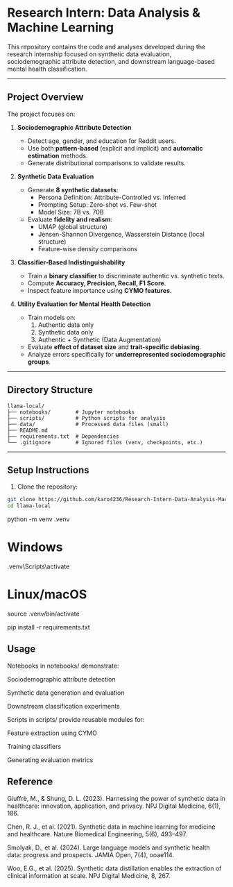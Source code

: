 # Research Intern: Data Analysis & Machine Learning

This repository contains the code and analyses developed during the research internship focused on synthetic data evaluation, sociodemographic attribute detection, and downstream language-based mental health classification.

---

## **Project Overview**

The project focuses on:

1. **Sociodemographic Attribute Detection**  
   - Detect age, gender, and education for Reddit users.
   - Use both **pattern-based** (explicit and implicit) and **automatic estimation** methods.
   - Generate distributional comparisons to validate results.

2. **Synthetic Data Evaluation**  
   - Generate **8 synthetic datasets**:
     - Persona Definition: Attribute-Controlled vs. Inferred
     - Prompting Setup: Zero-shot vs. Few-shot
     - Model Size: 7B vs. 70B
   - Evaluate **fidelity and realism**:
     - UMAP (global structure)
     - Jensen-Shannon Divergence, Wasserstein Distance (local structure)
     - Feature-wise density comparisons

3. **Classifier-Based Indistinguishability**  
   - Train a **binary classifier** to discriminate authentic vs. synthetic texts.
   - Compute **Accuracy, Precision, Recall, F1 Score**.
   - Inspect feature importance using **CYMO features**.

4. **Utility Evaluation for Mental Health Detection**  
   - Train models on:
     1. Authentic data only  
     2. Synthetic data only  
     3. Authentic + Synthetic (Data Augmentation)  
   - Evaluate **effect of dataset size** and **trait-specific debiasing**.
   - Analyze errors specifically for **underrepresented sociodemographic groups**.

---

## Directory Structure

```text
llama-local/
├── notebooks/        # Jupyter notebooks
├── scripts/          # Python scripts for analysis
├── data/             # Processed data files (small)
├── README.md
├── requirements.txt  # Dependencies
└── .gitignore        # Ignored files (venv, checkpoints, etc.)

```

---

## **Setup Instructions**

1. Clone the repository:

```bash
git clone https://github.com/karo4236/Research-Intern-Data-Analysis-Machine-Learning-from-jupyter-hub.git
cd llama-local
```

python -m venv .venv
# Windows
.venv\Scripts\activate
# Linux/macOS
source .venv/bin/activate


pip install -r requirements.txt


## **Usage**

Notebooks in notebooks/ demonstrate:

Sociodemographic attribute detection

Synthetic data generation and evaluation

Downstream classification experiments

Scripts in scripts/ provide reusable modules for:

Feature extraction using CYMO

Training classifiers

Generating evaluation metrics

## **Reference**

Giuffrè, M., & Shung, D. L. (2023). Harnessing the power of synthetic data in healthcare: innovation, application, and privacy. NPJ Digital Medicine, 6(1), 186.

Chen, R. J., et al. (2021). Synthetic data in machine learning for medicine and healthcare. Nature Biomedical Engineering, 5(6), 493–497.

Smolyak, D., et al. (2024). Large language models and synthetic health data: progress and prospects. JAMIA Open, 7(4), ooae114.

Woo, E.G., et al. (2025). Synthetic data distillation enables the extraction of clinical information at scale. NPJ Digital Medicine, 8, 267.


